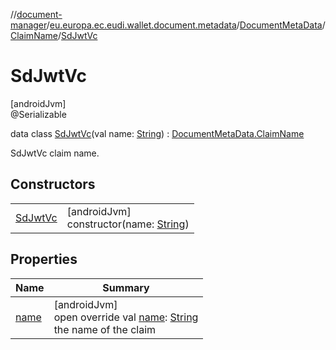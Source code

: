 //[document-manager](../../../../../index.md)/[eu.europa.ec.eudi.wallet.document.metadata](../../../index.md)/[DocumentMetaData](../../index.md)/[ClaimName](../index.md)/[SdJwtVc](index.md)

# SdJwtVc

[androidJvm]\
@Serializable

data class [SdJwtVc](index.md)(val
name: [String](https://kotlinlang.org/api/latest/jvm/stdlib/kotlin/-string/index.html)) : [DocumentMetaData.ClaimName](../index.md)

SdJwtVc claim name.

## Constructors

|                          |                                                                                                                     |
|--------------------------|---------------------------------------------------------------------------------------------------------------------|
| [SdJwtVc](-sd-jwt-vc.md) | [androidJvm]<br>constructor(name: [String](https://kotlinlang.org/api/latest/jvm/stdlib/kotlin/-string/index.html)) |

## Properties

| Name            | Summary                                                                                                                                                      |
|-----------------|--------------------------------------------------------------------------------------------------------------------------------------------------------------|
| [name](name.md) | [androidJvm]<br>open override val [name](name.md): [String](https://kotlinlang.org/api/latest/jvm/stdlib/kotlin/-string/index.html)<br>the name of the claim |
